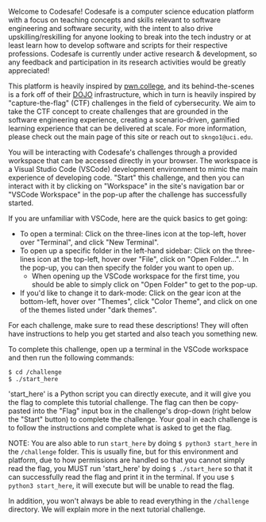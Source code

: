 Welcome to Codesafe! Codesafe is a computer science education platform with a focus on teaching concepts and
skills relevant to software engineering and software security, with the intent to also drive upskilling/reskilling
for anyone looking to break into the tech industry or at least learn how to develop software and scripts for 
their respective professions. Codesafe is currently under active research & development, so any feedback and
participation in its research activities would be greatly appreciated!

This platform is heavily inspired by [pwn.college](https://pwn.college/), and its behind-the-scenes is a fork
off of their [DOJO](https://github.com/pwncollege/dojo) infrastructure, which in turn is heavily inspired by
"capture-the-flag" (CTF) challenges in the field of cybersecurity. We aim to take the CTF concept to create 
challenges that are grounded in the software engineering experience, creating a scenario-driven, gamified 
learning experience that can be delivered at scale. For more information, please check out the main page of this
site or reach out to `skngo1@uci.edu`.

You will be interacting with Codesafe's challenges through a provided workspace that can be accessed directly
in your browser. The workspace is a Visual Studio Code (VSCode) development environment to mimic the main experience
of developing code. "Start" this challenge, and then you can interact with it by clicking on "Workspace" in the site's navigation bar or "VSCode Workspace" in the pop-up after the challenge has successfully started. 

If you are unfamiliar with VSCode, here are the quick basics to get going:
- To open a terminal: Click on the three-lines icon at the top-left, hover over "Terminal", and click "New Terminal".
- To open up a specific folder in the left-hand sidebar: Click on the three-lines icon at the top-left, hover over "File", click on "Open Folder...". In the pop-up, you can then specify the folder you want to open up.
    - When opening up the VSCode workspace for the first time, you should be able to simply click on "Open Folder" to get to the pop-up.
- If you'd like to change it to dark-mode: Click on the gear icon at the bottom-left, hover over "Themes", click "Color Theme", and click on one of the themes listed under "dark themes".

For each challenge, make sure to read these descriptions! They will often have instructions to help you get started and 
also teach you something new. 

To complete this challenge, open up a terminal in the VSCode workspace and then run the following commands:
```
$ cd /challenge
$ ./start_here
```

'start_here' is a Python script you can directly execute, and it will give you the flag to complete this tutorial challenge. 
The flag can then be copy-pasted into the "Flag" input box in the challenge's drop-down (right below the "Start" button) to
complete the challenge. Your goal in each challenge is to follow the instructions and complete what is asked to get the flag.


NOTE: You are also able to run `start_here` by doing `$ python3 start_here` in the `/challenge` folder. This is usually fine, 
but for this environment and platform, due to how permissions are handled so that you cannot simply read the flag, you MUST run
'start_here' by doing `$ ./start_here` so that it can successfully read the flag and print it in the terminal. If you use `$ python3 start_here`, it will execute but will be unable to read the flag.

In addition, you won't always be able to read everything in the `/challenge` directory. We will explain more in the next 
tutorial challenge.